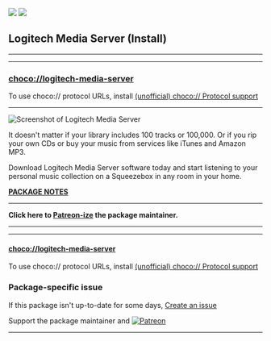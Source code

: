 [![](https://img.shields.io/chocolatey/v/logitech-media-server?color=green&label=logitech-media-server)](https://chocolatey.org/packages/logitech-media-server) [![](https://img.shields.io/chocolatey/dt/logitech-media-server)](https://chocolatey.org/packages/logitech-media-server)

## Logitech Media Server (Install)

---

---

### [choco://logitech-media-server](choco://logitech-media-server)
To use choco:// protocol URLs, install [(unofficial) choco:// Protocol support ](https://chocolatey.org/packages/choco-protocol-support)

---

![Screenshot of Logitech Media Server](https://upload.wikimedia.org/wikipedia/en/5/57/Squeeze_Center.jpg)

It doesn't matter if your library includes 100 tracks or 100,000. Or if you rip your own CDs or buy your music from services like iTunes and Amazon MP3. 

Download Logitech Media Server software today and start listening to your personal music collection on a Squeezebox in any room in your home.

**[PACKAGE NOTES](https://github.com/bcurran3/ChocolateyPackages/blob/master/logitech-media-server/readme.md)**

---

**Click here to [Patreon-ize](https://www.patreon.com/bcurran3) the package maintainer.**

---

---

#### [choco://logitech-media-server](choco://logitech-media-server)
To use choco:// protocol URLs, install [(unofficial) choco:// Protocol support ](https://chocolatey.org/packages/choco-protocol-support)

### Package-specific issue
If this package isn't up-to-date for some days, [Create an issue](https://github.com/tunisiano187/Chocolatey-packages/issues/new/choose)

Support the package maintainer and [![Patreon](https://cdn.jsdelivr.net/gh/tunisiano187/Chocolatey-packages@d15c4e19c709e7148588d4523ffc6dd3cd3c7e5e/icons/patreon.png)](https://www.patreon.com/tunisiano)

---
